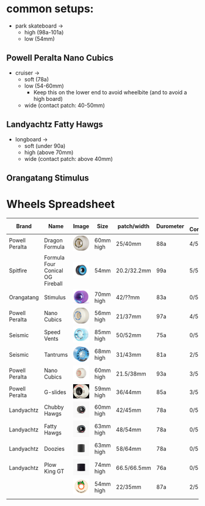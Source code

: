 # common setups:
- park skateboard -> 
	- high (98a-101a)
	- low (54mm)
## Powell Peralta Nano Cubics


- cruiser ->
	- soft (78a)
	- low (54-60mm)
		- Keep this on the lower end to avoid wheelbite (and to avoid a high board)
	- wide (contact patch: 40-50mm)
## Landyachtz Fatty Hawgs


- longboard ->
	- soft (under 90a)
	- high (above 70mm)
	- wide (contact patch: above 40mm)
## Orangatang Stimulus

# Wheels Spreadsheet

| Brand          | Name                             | Image                                                         | Size      | patch/width | Durometer | Park Compatibility | Cruiser Compatibility | Longboard Compatibility |
| -------------- | -------------------------------- | ------------------------------------------------------------- | --------- | ----------- | --------- | ------------------ | --------------------- | ----------------------- |
| Powell Peralta | Dragon Formula                   | ![250](../attachments/Pasted%20image%2020250112162858.png)    | 60mm high | 25/40mm     | 88a       | 4/5                | 3/5                   | 0/5                     |
| Spitfire       | Formula Four Conical OG Fireball | ![250](../attachments/spitfiree.png)                          | 54mm      | 20.2/32.2mm | 99a       | 5/5                | 0/5                   | 0/5                     |
| Orangatang     | Stimulus                         | ![250](../attachments/Pasted%20image%2020250108152812.png)    | 70mm high | 42/??mm     | 83a       | 0/5                | 3/5                   | 5/5                     |
| Powell Peralta | Nano Cubics                      | ![250](../attachments/Pasted%20image%2020250108153417.png)    | 56mm high | 21/37mm     | 97a       | 4/5                | 4/5                   | 0/5                     |
| Seismic        | Speed Vents                      | ![250](../attachments/seismicspeedvent.png)                   | 85mm high | 50/52mm     | 75a       | 0/5                | 2/5                   | 5/5                     |
| Seismic        | Tantrums                         | ![250](../attachments/Pasted%20image%2020250108153747.png)    | 68mm high | 31/43mm     | 81a       | 2/5                | 3/5                   | 0/5                     |
| Powell Peralta | Nano Cubics                      | ![250](../attachments/Pasted%20image%2020250108161117.png)    | 60mm high | 21.5/38mm   | 93a       | 3/5                | 4/5                   | 0/5                     |
| Powell Peralta | G-slides                         | ![\\250](../attachments/Pasted%20image%2020250108154104.png)  | 59mm high | 36/44mm     | 85a       | 3/5                | 4/5                   | 0/5                     |
| Landyachtz     | Chubby Hawgs                     | ![250](../attachments/Pasted%20image%2020250108154950.png)    | 60mm high | 42/45mm     | 78a       | 0/5                | 5/5                   | 0/5                     |
| Landyachtz     | Fatty Hawgs                      | ![250](../attachments/Pasted%20image%2020250108154934.png)    | 63mm high | 48/54mm     | 78a       | 0/5                | 5/5                   | 0/5                     |
| Landyachtz     | Doozies                          | ![250](../attachments/Pasted%20image%2020250108160127.png)    | 63mm high | 58/64mm     | 78a       | 0/5                | 4/5                   | 0/5                     |
| Landyachtz     | Plow King GT                     | ![250](../attachments/Pasted%20image%2020250108160502.png)    | 74mm high | 66.5/66.5mm | 76a       | 0/5                | 4/5                   | 5/5                     |
|                |                                  | ![250](../attachments/image/skateboarding-1737166749755.jpeg) | 54mm high | 22/35mm     | 87a       | 2/5                | 5/5                   | 0/5                     |
|                |                                  |                                                               |           |             |           |                    |                       |                         |
